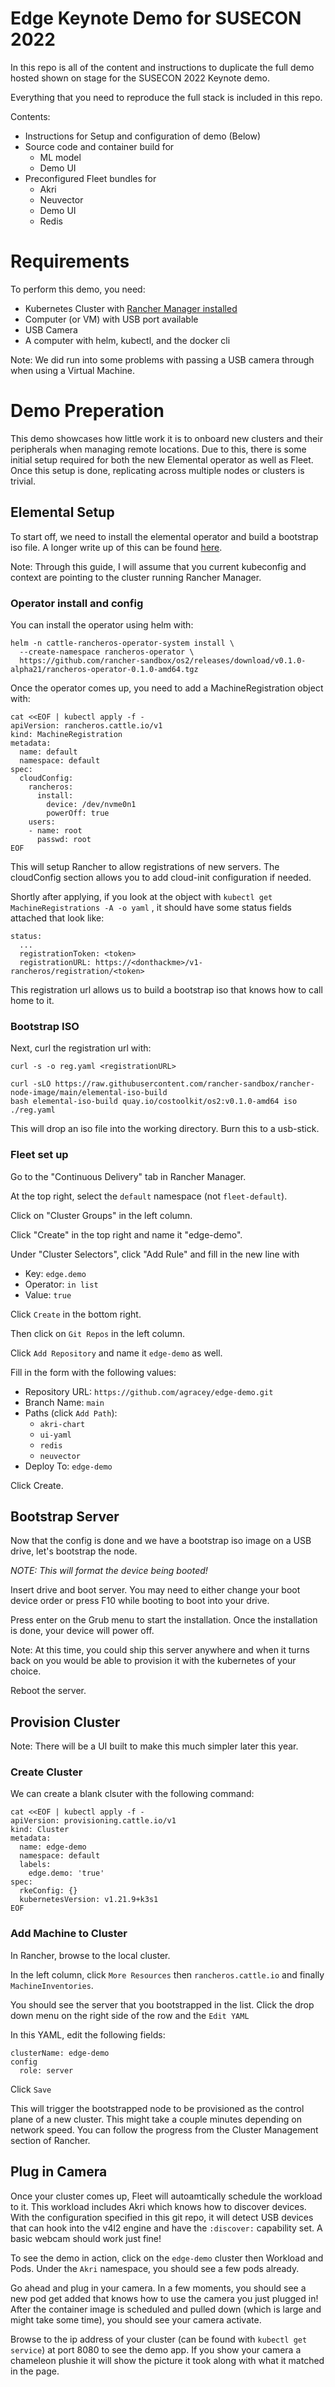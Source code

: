 # Edge Keynote Demo for SUSECON 2022

In this repo is all of the content and instructions to duplicate the full demo hosted shown on stage for the SUSECON 2022 Keynote demo. 

Everything that you need to reproduce the full stack is included in this repo.

Contents:
- Instructions for Setup and configuration of demo (Below)
- Source code and container build for 
  - ML model 
  - Demo UI 
- Preconfigured Fleet bundles for
  - Akri
  - Neuvector
  - Demo UI
  - Redis


# Requirements

To perform this demo, you need:
- Kubernetes Cluster with [Rancher Manager installed](https://rancher.com/docs/rancher/v2.5/en/quick-start-guide/deployment/quickstart-manual-setup/)
- Computer (or VM) with USB port available
- USB Camera
- A computer with helm, kubectl, and the docker cli

Note: We did run into some problems with passing a USB camera through when using a Virtual Machine.


# Demo Preperation

This demo showcases how little work it is to onboard new clusters and their peripherals when managing remote locations. Due to this, there is some initial setup required for both the new Elemental operator as well as Fleet. Once this setup is done, replicating across multiple nodes or clusters is trivial. 


## Elemental Setup

To start off, we need to install the elemental operator and build a bootstrap iso file. A longer write up of this can be found [here](https://github.com/rancher-sandbox/rancher-node-image/blob/main/getting-started.md).

Note: Through this guide, I will assume that you current kubeconfig and context are pointing to the cluster running Rancher Manager.

### Operator install and config

You can install the operator using helm with:

```
helm -n cattle-rancheros-operator-system install \
  --create-namespace rancheros-operator \
  https://github.com/rancher-sandbox/os2/releases/download/v0.1.0-alpha21/rancheros-operator-0.1.0-amd64.tgz
```

Once the operator comes up, you need to add a MachineRegistration object with:

```
cat <<EOF | kubectl apply -f -
apiVersion: rancheros.cattle.io/v1
kind: MachineRegistration
metadata:
  name: default
  namespace: default
spec:
  cloudConfig:
    rancheros:
      install:
        device: /dev/nvme0n1
        powerOff: true
    users:
    - name: root
      passwd: root
EOF
```

This will setup Rancher to allow registrations of new servers. The cloudConfig section allows you to add cloud-init configuration if needed.


Shortly after applying, if you look at the object with `kubectl get MachineRegistrations -A -o yaml` , it should have some status fields attached that look like:

```
status:
  ...
  registrationToken: <token>
  registrationURL: https://<donthackme>/v1-rancheros/registration/<token>
```


This registration url allows us to build a bootstrap iso that knows how to call home to it.

### Bootstrap ISO

Next, curl the registration url with:

```
curl -s -o reg.yaml <registrationURL>

curl -sLO https://raw.githubusercontent.com/rancher-sandbox/rancher-node-image/main/elemental-iso-build
bash elemental-iso-build quay.io/costoolkit/os2:v0.1.0-amd64 iso ./reg.yaml
```

This will drop an iso file into the working directory. Burn this to a usb-stick.


### Fleet set up

Go to the "Continuous Delivery" tab in Rancher Manager. 

At the top right, select the `default` namespace (not `fleet-default`).

Click on "Cluster Groups" in the left column.

Click "Create" in the top right and name it "edge-demo".

Under "Cluster Selectors", click "Add Rule" and fill in the new line with
- Key: `edge.demo`
- Operator: `in list`
- Value: `true`

Click `Create` in the bottom right.


Then click on `Git Repos` in the left column.

Click `Add Repository` and name it `edge-demo` as well. 

Fill in the form with the following values:
- Repository URL: `https://github.com/agracey/edge-demo.git`
- Branch Name: `main`
- Paths (click `Add Path`):
  - `akri-chart`
  - `ui-yaml`
  - `redis`
  - `neuvector`
- Deploy To: `edge-demo`

Click Create.


## Bootstrap Server

Now that the config is done and we have a bootstrap iso image on a USB drive, let's bootstrap the node.

*NOTE: This will format the device being booted!*

Insert drive and boot server. You may need to either change your boot device order or press F10 while booting to boot into your drive.

Press enter on the Grub menu to start the installation. Once the installation is done, your device will power off. 

Note: At this time, you could ship this server anywhere and when it turns back on you would be able to provision it with the kubernetes of your choice.

Reboot the server.

## Provision Cluster 

Note: There will be a UI built to make this much simpler later this year. 

### Create Cluster

We can create a blank clsuter with the following command:

```
cat <<EOF | kubectl apply -f -
apiVersion: provisioning.cattle.io/v1
kind: Cluster
metadata:
  name: edge-demo
  namespace: default
  labels:
    edge.demo: 'true'
spec:
  rkeConfig: {}
  kubernetesVersion: v1.21.9+k3s1
EOF
```


### Add Machine to Cluster

In Rancher, browse to the local cluster. 

In the left column, click `More Resources` then `rancheros.cattle.io` and finally `MachineInventories`.

You should see the server that you bootstrapped in the list. Click the drop down menu on the right side of the row and the `Edit YAML`

In this YAML, edit the following fields:

```
clusterName: edge-demo
config
  role: server
```

Click `Save`

This will trigger the bootstrapped node to be provisioned as the control plane of a new cluster. This might take a couple minutes depending on network speed. You can follow the progress from the Cluster Management section of Rancher.

## Plug in Camera

Once your cluster comes up, Fleet will autoamtically schedule the workload to it. This workload includes Akri which knows how to discover devices. With the configuration specified in this git repo, it will detect USB devices that can hook into the v4l2 engine and have the `:discover:` capability set. A basic webcam should work just fine!

To see the demo in action, click on the `edge-demo` cluster then Workload and Pods. Under the `Akri` namespace, you should see a few pods already. 

Go ahead and plug in your camera. In a few moments, you should see a new pod get added that knows how to use the camera you just plugged in! After the container image is scheduled and pulled down (which is large and might take some time), you should see your camera activate. 


Browse to the ip address of your cluster (can be found with `kubectl get service`) at port 8080 to see the demo app. If you show your camera a chameleon plushie it will show the picture it took along with what it matched in the page.


#